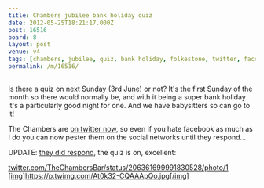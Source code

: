 ```yaml
---
title: Chambers jubilee bank holiday quiz
date: 2012-05-25T18:21:17.000Z
post: 16516
board: 8
layout: post
venue: v4
tags: [chambers, jubilee, quiz, bank holiday, folkestone, twitter, facebook]
permalink: /m/16516/
---
```

Is there a quiz on next Sunday (3rd June) or not? It's the first Sunday of the month so there would normally be, and with it being a super bank holiday it's a particularly good night for one. And we have babysitters so can go to it!

The Chambers are <a href="http://twitter.com/thechambersbar">on twitter now</a>, so even if you hate facebook as much as I do you can now pester them on the social networks until they respond...

UPDATE: <a href="https://twitter.com/TheChambersBar/status/206361699991830528/photo/1And">they did respond</a>, the quiz is on, excellent:

<a href="https://twitter.com/TheChambersBar/status/206361699991830528/photo/1 [img]https://p.twimg.com/At0k32-CQAAApQo.jpg[/img">twitter.com/TheChambersBar/status/206361699991830528/photo/1 [img]https://p.twimg.com/At0k32-CQAAApQo.jpg[/img</a>]
